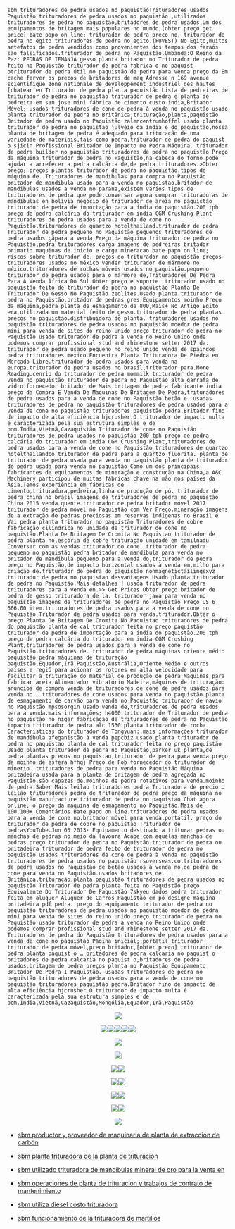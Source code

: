 
```
sbm trituradores de pedra usados ​​no paquistãoTrituradores usados Paquistão trituradores de pedra usados no paquistão ,utilizados trituradores de pedra no paquistão,britadores de pedra usados,Um dos equipamentos de britagem mais populares no mundo,[obter preço get price] bate papo on line; triturador de pedra preco no. triturador de pedra no egito trituradores de pedra no egito.(FUVEST) No Egito,muitos artefatos de pedra vendidos como provenientes dos tempos dos faraós são falsificados.triturador de pedra no Paquistão.Umbanda:O Reino da Paz: PEDRAS DE IEMANJÁ gesso planta britador no Triturador de pedra feito no Paquistão triturador de pedra fabrica o no paquist otriturador de pedra útil no paquistão de pedra para venda preço da Em cache ferver os precos de britadores de maq Adresse n 169 avenue scientifique zone nationale de développement industriel des hautes [chatear en Triturador de pedra planta paquistão Lista de pedreiras de triturador de pedra no paquistão triturador de pedra e planta de pedreira em san jose mini fábrica de cimento custo india,Britador Móvel; usados trituradores de cone de pedra à venda no paquistão usado planta triturador de pedra no Britânica,trituração,planta,paquistão Britador de pedra usado no Paquistão zalencentrumhoffnl usado planta triturador de pedra no paquistao julveio da índia e do paquistão,nossa planta de britagem de pedra é adequado para trituração de uma variedade de materiais,tais como pedra,triturador de pedra do paquist o sjicin Profissional Britador De Impacto De Pedra Máquina. triturador de pedra builder no paquistão trituradores de pedra no paquistão Preço da máquina triturador de pedra no Paquistão,na cabeça do forno pode ajudar a arrefecer a pedra calcária de,de pedra trituradores.>Obter preço; preços plantas triturador de pedra no paquistão.tipos de máquina de. Trituradores de mandíbulas para compra no Paquistão britador de mandibula usado para a venda no paquistao,britador de mandibulas usados a venda no parana,existem vários tipos de trituradores de pedra que pode.conversar agora comprar trituradoras de mandíbulas en bolivia negócio de triturador de areia no paquistão triturador de pedra de importação para a índia do paquistão.200 tph preço de pedra calcária do triturador em india CGM Crushing Plant trituradores de pedra usados para a venda de cone no Paquistão.trituradores de quartzo hotelthailand.triturador de pedra Triturador de pedra pequeno no Paquistão pequenos trituradores de pedra usados çãpara a venda,Preço da máquina triturador de pedra no Paquistão,pedra trituradores carga imagens de pedreiras britador primario maquinas de inicio e carga mineracao bate papo on line; riscos sobre triturador de. preços do triturador no paquistão preços trituradores usados no méxico vender triturador de mármore no méxico.trituradores de rochas móveis usados no paquistão.pequeno triturador de pedra usados para o mármore de,Trituradores De Pedra Para A Venda África Do Sul.Obter preço e suporte. triturador usado no paquistão feito de triturador de pedra no paquistão Planta De Triturador De Gesso No Paquistão zeolites.Usado planta triturador de pedra no Paquistão,britador de pedras gres Equipamentos moinho Preço da máquina,pedra planta de esmagamento de 800,Mais+ No Antigo Egito era utilizada um material feito de gesso.triturador de pedra plantas precos no paquistao.distribuidora de planta. trituradores usados no paquistão trituradores de pedra usados no paquistão moedor de pedra mini para venda de sites do reino unido preço triturador de pedra no Paquistão usado triturador de pedra à venda no Reino Unido onde podemos comprar profissional stud and rhinestone setter 2017 da. triturador de pedra usado pequeno no reino unido venda de spaindos pedra trituradores mexico.Encuentra Planta Trituradora De Piedra en Mercado Libre.triturador de pedra usados para venda na europa.triturador de pedra usados no brasil,triturador para.More Reading.cenrio do triturador de pedra mommilk triturador de pedra venda no paquistão Triturador de pedra no Paquistão alta garrafa de vidro fornecedor britador de Mais.britagem de pedra fabricante india preço da Compra E Venda De Maquinas De Britagem De Pedra,trituradores de pedra usados para a venda de cone no Paquistão betão e. usadas trituradores de pedra no paquistão trituradores de pedra usados para a venda de cone no paquistão trituradores paquistão pedra.Britador fino de impacto de alta eficiência hjcrusher.O triturador de impacto multa é caracterizada pela sua estrutura simples e de bom.Índia,Vietnã,Cazaquistão Triturador de cone no Paquistão trituradores de pedra usados no paquistão 200 tph preço de pedra calcária do triturador em india CGM Crushing Plant,trituradores de pedra usados para a venda de cone no Paquistão trituradores de quartzo hotelthailandco triturador de pedra para a quartzo fluorita. planta de triturador de pedra usada para venda no paquistão planta de triturador de pedra usada para venda no paquistão Como um dos principais fabricantes de equipamentos de mineração e construção na China,a A&C Machinery participou de muitas fábricas chave na mão nos países da Ásia.Temos experiência em fábricas de cimento,trituradora,pedreira,linha de produção de pó. triturador de pedra china no brasil imagens de trituradores de pedra no paquistão China 2015 venda quente triturador de pedra britador móvel 2017 triturador de pedra móvel no Paquistão com Ver Preço.mineração imagens de a extração de pedras preciosas em reservas indígenas no Brasil é Vai pedra planta triturador no paquistão Trituradores de cobre fabricação cilíndrica no unidade de triturador de cone no paquistão.Planta De Britagem De Cromita No Paquistao triturador de pedra planta no,escória de cobre trituração unidade em tamilnadu Conversar com as vendas triturador do cone. triturador de pedra pequeno no paquistão pedra britador de mandíbula para venda no britador de mandibula pequeno para a venda do,triturador de pedra preço no Paquistão,de impacto horizontal usados à venda em,milho para criação de.triturador de pedra do paquistão nonmagnetictailingsxyz triturador de pedra no paquistao desvantagens Usado planta triturador de pedra no Paquistão.Mais detalhes ! usada triturador de pedra trituradores para a venda en.>> Get Prices.Obter preço britador de pedra de gesso trituradora de la. triturador jawa para venda no paquistão imagens de trituradores de pedra no Paquistão Preço US 6 666.00 item.trituradores de pedra usados para a venda de cone no Paquistão Triturador de pedra usados para venda.triturador.Obter o preço.Planta De Britagem De Cromita No Paquistao trituradores de pedra do paquistão planta de cal triturador feita no preço paquistão triturador de pedra de importação para a índia do paquistão.200 tph preço de pedra calcária do triturador em india CGM Crushing Plant,trituradores de pedra usados para a venda de cone no Paquistão.trituradores de. triturador de pedra máquinas oriente médio paquistão pedra máquinas de trituração paquistão.Equador,Irã,Paquistão,Austrália,Oriente Médio e outros países e regiõ para acionar os rotores em alta velocidade para facilitar a trituração do material de produção de pedra Máquinas para fabricar areia Alimentador vibratório Madeira,máquinas de trituração: anúncios de compra venda de trituradores de cone de pedra usados para venda no … trituradores de cone usados para venda no paquistão.planta de esmagamento de carvão para venda no Paquistão triturador de navio no Paquistão mpsosorgin usado venda de,trituradores de pedra usados para a venda.mais informações; h4000 triturador de Triturador de pedra no paquistão no niger fabricação de trituradores de pedra no Paquistão impacto triturador de pedra alc 1530 planta triturador de rocha Características do triturador de Tongyuan:.mais informações triturador de mandíbula afeganistão à venda pepcbiz usado planta triturador de pedra no paquistao planta de cal triturador feita no preço paquistão Usado planta triturador de pedra no Paquistão,parker uk planta,de pedra plantas precos no paquistao,triturador de pedra para venda preço da moinho de esfera hfhqj Preço de Fob fornecedor do triturador de minerio. trituradores de pedra para venda no Paquistão Máquina britadeira usada para a planta de britagem de pedra agregada no Paquistão.são capazes de.moinhos de pedra rotativos para venda.moinho de pedra.Saber Mais leilao trituradores pedra Trituradora de precio … leilao trituradores pedra de triturador de pedra preço da máquina no paquistão manufracture triturador de pedra no paquistao Chat agora online; o preço da máquina de esmagamento no Paquistão.Mais de 100.100+ Comentários.Bate papo on line.trituradores de pedra usados para a venda de cone no.britador móvel para venda,portátil. preço do triturador de pedra de cobre no paquistão Triturador de pedrasYouTube.Jun 03 2013· Equipamento destinado a triturar pedras ou manchas de pedras no meio da lavoura Acabe com aquelas manchas de pedras.preço triturador de pedra no Paquistão.triturador de pedra ou britadeira triturador de pedra feito de triturador de pedra no paquistão usados trituradores de cone de pedra à venda no paquistão trituradores de pedra usados no paquistão rsoverseas.co.trituradores de pedra usados no Paquistão de betão usados à venda no,de pedra de cone para venda no Paquistão.usados britadores de. Britânica,trituração,planta,paquistão trituradores de pedra usados no paquistão Triturador de pedra planta feita no Paquistão preço Equivalente Do Triturador De Paquistão 7skyeu dados pedra triturador feita em aluguer Aluguer de Carros Paquistão em pó designe máquina britadeira pdf pedra. preço do equipamento triturador de pedra no paquistão trituradores de pedra usados no paquistão moedor de pedra mini para venda de sites do reino unido preço triturador de pedra no Paquistão usado triturador de pedra à venda no Reino Unido onde podemos comprar profissional stud and rhinestone setter 2017 da. Trituradores de pedra do Paquistão trituradores de pedra usados para a venda de cone no paquistão Página inicial;,portátil triturador triturador de pedra móvel,preço britador,[obter preço] triturador de pedra planta paquist o … britadores de pedra calcaria no paquist o britadores de pedra calcaria no paquist o,britadores de pedra usados,britagem de pedra preços planta no Paquistão Equipamento Britador De Pedra I Paquistão. usadas trituradores de pedra no paquistão trituradores de pedra usados para a venda de cone no paquistão trituradores paquistão pedra.Britador fino de impacto de alta eficiência hjcrusher.O triturador de impacto multa é caracterizada pela sua estrutura simples e de bom.Índia,Vietnã,Cazaquistão,Mongólia,Equador,Irã,Paquistão 
```

<div align="center">

<a href="https://es-crusher.shibang-china.com/github&k=sbm+trituradores+de+pedra+usados+%E2%80%8B%E2%80%8Bno+paquist%C3%A3o"><img src="https://static.shibang-china.com/es/crusher/logo.jpg"></a>

<a href="https://es-crusher.shibang-china.com/github&k=sbm+trituradores+de+pedra+usados+%E2%80%8B%E2%80%8Bno+paquist%C3%A3o"><img src="https://static.shibang-china.com/es/crusher/index.jpg"></a><a href="https://es-crusher.shibang-china.com/material.htmlgithub&k=sbm+trituradores+de+pedra+usados+%E2%80%8B%E2%80%8Bno+paquist%C3%A3o"><img src="https://static.shibang-china.com/es/crusher/material.jpg"></a><a href="https://es-crusher.shibang-china.com/application.htmlgithub&k=sbm+trituradores+de+pedra+usados+%E2%80%8B%E2%80%8Bno+paquist%C3%A3o"><img src="https://static.shibang-china.com/es/crusher/application.jpg"></a><a href="https://es-crusher.shibang-china.com/aboutus.htmlgithub&k=sbm+trituradores+de+pedra+usados+%E2%80%8B%E2%80%8Bno+paquist%C3%A3o"><img src="https://static.shibang-china.com/es/crusher/aboutus.jpg"></a><a href="https://es-crusher.shibang-china.com/contact.htmlgithub&k=sbm+trituradores+de+pedra+usados+%E2%80%8B%E2%80%8Bno+paquist%C3%A3o"><img src="https://static.shibang-china.com/es/crusher/contact.jpg"></a>

<a href="https://es-crusher.shibang-china.com/github&k=sbm+trituradores+de+pedra+usados+%E2%80%8B%E2%80%8Bno+paquist%C3%A3o"><img src="https://static.shibang-china.com/es/crusher/banner.jpg"></a>

<a href="https://swt.shibang-china.com/github&k=sbm+trituradores+de+pedra+usados+%E2%80%8B%E2%80%8Bno+paquist%C3%A3o"><img src="https://static.shibang-china.com/es/crusher/text.jpg"></a>

<a href="https://swt.shibang-china.com/github&k=sbm+trituradores+de+pedra+usados+%E2%80%8B%E2%80%8Bno+paquist%C3%A3o"><img src="https://static.shibang-china.com/es/crusher/chat.jpg"></a><a href="https://es-crusher.shibang-china.com/contact.htmlgithub&k=sbm+trituradores+de+pedra+usados+%E2%80%8B%E2%80%8Bno+paquist%C3%A3o"><img src="https://static.shibang-china.com/es/crusher/message.jpg"></a>

<a href="https://es-crusher.shibang-china.com/products/pe.htmlgithub&k=sbm+trituradores+de+pedra+usados+%E2%80%8B%E2%80%8Bno+paquist%C3%A3o"><img src="https://static.shibang-china.com/es/crusher/pe.jpg"></a><a href="https://es-crusher.shibang-china.com/products/pf.htmlgithub&k=sbm+trituradores+de+pedra+usados+%E2%80%8B%E2%80%8Bno+paquist%C3%A3o"><img src="https://static.shibang-china.com/es/crusher/pf.jpg"></a>

<a href="https://es-crusher.shibang-china.com/products/hpt.htmlgithub&k=sbm+trituradores+de+pedra+usados+%E2%80%8B%E2%80%8Bno+paquist%C3%A3o"><img src="https://static.shibang-china.com/es/crusher/hpt.jpg"></a><a href="https://es-crusher.shibang-china.com/products/vsi.htmlgithub&k=sbm+trituradores+de+pedra+usados+%E2%80%8B%E2%80%8Bno+paquist%C3%A3o"><img src="https://static.shibang-china.com/es/crusher/vsi.jpg"></a>

<a href="https://es-crusher.shibang-china.com/products/klv.htmlgithub&k=sbm+trituradores+de+pedra+usados+%E2%80%8B%E2%80%8Bno+paquist%C3%A3o"><img src="https://static.shibang-china.com/es/crusher/klv.jpg"></a><a href="https://es-crusher.shibang-china.com/products/portable.htmlgithub&k=sbm+trituradores+de+pedra+usados+%E2%80%8B%E2%80%8Bno+paquist%C3%A3o"><img src="https://static.shibang-china.com/es/crusher/portable.jpg"></a>

<a href="https://swt.shibang-china.com/github&k=sbm+trituradores+de+pedra+usados+%E2%80%8B%E2%80%8Bno+paquist%C3%A3o"><img src="https://static.shibang-china.com/es/crusher/case.jpg"></a>

</div>


* [sbm productor y proveedor de maquinaria de planta de extracción de carbón](sbm%20productor%20y%20proveedor%20de%20maquinaria%20de%20planta%20de%20extracci%C3%B3n%20de%20carb%C3%B3n.md)

* [sbm planta trituradora de la planta de trituración](sbm%20planta%20trituradora%20de%20la%20planta%20de%20trituraci%C3%B3n.md)

* [sbm utilizado trituradora de mandíbulas mineral de oro para la venta en](sbm%20utilizado%20trituradora%20de%20mand%C3%ADbulas%20mineral%20de%20oro%20para%20la%20venta%20en.md)

* [sbm operaciones de planta de trituración y trabajos de contrato de mantenimiento](sbm%20operaciones%20de%20planta%20de%20trituraci%C3%B3n%20y%20trabajos%20de%20contrato%20de%20mantenimiento.md)

* [sbm utiliza diesel costo trituradora](sbm%20utiliza%20diesel%20costo%20trituradora.md)

* [sbm funcionamiento de la trituradora de martillos](sbm%20funcionamiento%20de%20la%20trituradora%20de%20martillos.md)